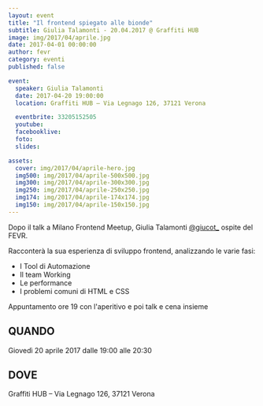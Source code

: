 ```yaml
---
layout: event
title: "Il frontend spiegato alle bionde"
subtitle: Giulia Talamonti - 20.04.2017 @ Graffiti HUB
image: img/2017/04/aprile.jpg
date: 2017-04-01 00:00:00
author: fevr
category: eventi
published: false

event:
  speaker: Giulia Talamonti
  date: 2017-04-20 19:00:00
  location: Graffiti HUB – Via Legnago 126, 37121 Verona

  eventbrite: 33205152505
  youtube:
  facebooklive: 
  foto: 
  slides:

assets:
  cover: img/2017/04/aprile-hero.jpg
  img500: img/2017/04/aprile-500x500.jpg
  img300: img/2017/04/aprile-300x300.jpg
  img250: img/2017/04/aprile-250x250.jpg
  img174: img/2017/04/aprile-174x174.jpg
  img150: img/2017/04/aprile-150x150.jpg
---
```


Dopo il talk a Milano Frontend Meetup, Giulia Talamonti [@giucot_](https://twitter.com/@giucot_) ospite del FEVR.

Racconterà la sua esperienza di sviluppo frontend, analizzando le varie fasi:

- I Tool di Automazione
- Il team Working
- Le performance
- I problemi comuni di HTML e CSS

Appuntamento ore 19 con l'aperitivo e poi talk e cena insieme

## QUANDO

Giovedì 20 aprile 2017 dalle 19:00 alle 20:30

## DOVE

Graffiti HUB – Via Legnago 126, 37121 Verona

